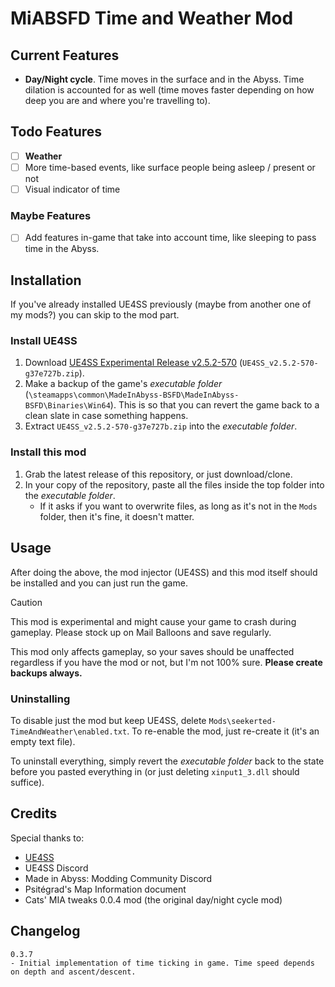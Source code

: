 # MiABSFD Time and Weather Mod

## Current Features

- **Day/Night cycle**. Time moves in the surface and in the Abyss. Time dilation is accounted for as well (time moves faster depending
on how deep you are and where you're travelling to).

## Todo Features

- [ ] **Weather**
- [ ] More time-based events, like surface people being asleep / present or not
- [ ] Visual indicator of time

### Maybe Features

- [ ] Add features in-game that take into account time, like sleeping to pass time in the Abyss.

## Installation

If you've already installed UE4SS previously (maybe from another one of my mods?) you can skip to the mod part.

### Install UE4SS

1. Download [UE4SS Experimental Release v2.5.2-570](https://github.com/UE4SS-RE/RE-UE4SS/releases/tag/experimental) (`UE4SS_v2.5.2-570-g37e727b.zip`).
1. Make a backup of the game's _executable folder_ (`\steamapps\common\MadeInAbyss-BSFD\MadeInAbyss-BSFD\Binaries\Win64`). This is so that you can revert the game back to a clean slate in case something happens.
1. Extract `UE4SS_v2.5.2-570-g37e727b.zip` into the _executable folder_.

### Install this mod

1. Grab the latest release of this repository, or just download/clone.
1. In your copy of the repository, paste all the files inside the top folder into the _executable folder_.
	- If it asks if you want to overwrite files, as long as it's not in the `Mods` folder, then it's fine, it doesn't matter.

## Usage

After doing the above, the mod injector (UE4SS) and this mod itself should be installed and you can just run the game.

> [!CAUTION]
> This mod is experimental and might cause your game to crash during gameplay. Please stock up on Mail Balloons and save regularly.

This mod only affects gameplay, so your saves should be unaffected regardless if you have the mod or not, but I'm not 100% sure. **Please create backups always.**

### Uninstalling

To disable just the mod but keep UE4SS, delete `Mods\seekerted-TimeAndWeather\enabled.txt`. To re-enable the mod, just re-create it (it's an empty text file).

To uninstall everything, simply revert the _executable folder_ back to the state before you pasted everything in (or just deleting `xinput1_3.dll` should suffice).

## Credits

Special thanks to:
- [UE4SS](https://github.com/UE4SS-RE/RE-UE4SS)
- UE4SS Discord
- Made in Abyss: Modding Community Discord
- Psitégrad's Map Information document
- Cats' MIA tweaks 0.0.4 mod (the original day/night cycle mod)

## Changelog

```text
0.3.7
- Initial implementation of time ticking in game. Time speed depends on depth and ascent/descent.
```